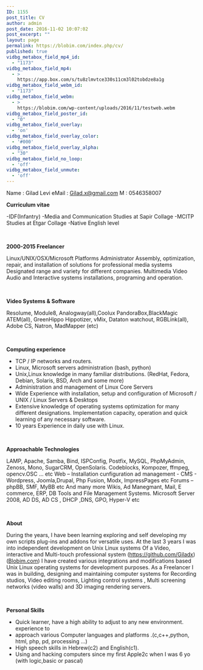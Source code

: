 ```yaml
---
ID: 1155
post_title: CV
author: admin
post_date: 2016-11-02 10:07:02
post_excerpt: ""
layout: page
permalink: https://blobim.com/index.php/cv/
published: true
vidbg_metabox_field_mp4_id:
  - "1173"
vidbg_metabox_field_mp4:
  - >
    https://app.box.com/s/tu8zlmvtce330s11cm3l02tobdze8a1g
vidbg_metabox_field_webm_id:
  - "1173"
vidbg_metabox_field_webm:
  - >
    https://blobim.com/wp-content/uploads/2016/11/testweb.webm
vidbg_metabox_field_poster_id:
  - "0"
vidbg_metabox_field_overlay:
  - 'on'
vidbg_metabox_field_overlay_color:
  - '#000'
vidbg_metabox_field_overlay_alpha:
  - "30"
vidbg_metabox_field_no_loop:
  - 'off'
vidbg_metabox_field_unmute:
  - 'off'
---
```

Name : Gilad Levi
eMail : <a href="mailto:Gilad@blobim.com">Gilad.x@gmail.com</a>
M : 0546358007

<strong>Curriculum vitae</strong>

-IDF(Infantry)
-Media and Communication Studies at Sapir Collage
-MCITP Studies at Etgar Collage
-Native English level

&nbsp;

<strong>2000-2015 Freelancer</strong>

Linux/UNIX/OSX/Microsoft Platforms Administrator
Assembly, optimization, repair, and installation of solutions for professional media systems
Designated range and variety for different companies.
Multimedia Video Audio and Interactive systems installations, programing and operation.

&nbsp;

<strong>Video Systems &amp; Software</strong>

Resolume, Module8, Analogway(all),Coolux PandoraBox,BlackMagic ATEM(all), GreenHippo Hippotizer, vMix, Dataton watchout, RGBLink(all), Adobe CS, Natron, MadMapper (etc)

&nbsp;

<strong>Computing experience</strong>

- TCP / IP networks and routers.
- Linux, Microsoft servers administration (bash, python)
- Unix,Linux knowledge in many familiar distributions.
(RedHat, Fedora, Debian, Solaris, BSD, Arch and some more)
- Administration and management of Linux Core Servers
- Wide Experience with installation, setup and configuration of Microsoft / UNIX / Linux Servers &amp; Desktops
- Extensive knowledge of operating systems optimization for many different designations.
Implementation capacity, operation and quick learning of any necessary software.
- 10 years Experience in daily use with Linux.

&nbsp;

<strong>Approachable Technologies</strong>

LAMP, Apache, Samba, Bind, ISPConfig, Postfix, MySQL, PhpMyAdmin, Zenoss, Mono,
SugarCRM, OpenSolaris. Codeblocks, Kompozer, ffmpeg, opencv.OSC ... etc
Web – Installation cunfiguration ad management -
CMS - Wordpress, Joomla,Drupal, Php Fusion, Modx, ImpressPages etc
Forums – phpBB, SMF, MyBB etc
And many more Wikis, Ad Manegmant, Mail, E commerce, ERP, DB Tools and
File Management Systems.
Microsoft
Server 2008, AD DS, AD CS , DHCP ,DNS, GPO, Hyper-V etc

&nbsp;

<strong>About</strong>

During the years, I have been learning exploring and self developing my own scripts plug-ins and addons for versatile uses.
At the last 3 years I was into independent development on Unix Linux systems
Of a Video, interactive and Multi-touch professional system (<a href="https://github.com/Giladx">https://github.com/Giladx</a>)(<a href="https://Blobim.com">Blobim.com</a>)
I have created various integrations and modifications based Unix Linux operating systems
for development purposes.
As a Freelancer I was in building, designing and maintaining computer systems for
Recording studios, Video editing rooms, Lighting control systems , Multi screening networks (video walls) and 3D imaging rendering servers.

&nbsp;

<strong>Personal Skills</strong>

- Quick learner, have a high ability to adjust to any new environment. experience to
- approach various Computer languages and platforms .(c,c++,python, html, php, pd, processing ...)
- High speech skills in Hebrew(c2) and English(c1).
- Using and hacking computers since my first Apple2c when I was 6 yo (with logic,basic or pascal)